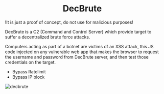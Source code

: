 <h1 align="center">DecBrute</h1>

!It is just a proof of concept, do not use for malicious purposes! 

DecBrute is a C2 (Command and Control Server) which provide target to suffer a decentralized brute force attacks.

Computers acting as part of a botnet are victims of an XSS attack, this JS code injected on any vulnerable web app that makes the browser to request the username and password from DecBrute server, and then test those credentials on the target.

- Bypass Ratelimit
- Bypass IP block

![decbrute](https://user-images.githubusercontent.com/62824857/137057973-be675382-1567-4a28-a2d1-41835b7fc5a8.png)
